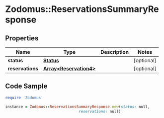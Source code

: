 # Zodomus::ReservationsSummaryResponse

## Properties

Name | Type | Description | Notes
------------ | ------------- | ------------- | -------------
**status** | [**Status**](Status.md) |  | [optional] 
**reservations** | [**Array&lt;Reservation4&gt;**](Reservation4.md) |  | [optional] 

## Code Sample

```ruby
require 'Zodomus'

instance = Zodomus::ReservationsSummaryResponse.new(status: null,
                                 reservations: null)
```


